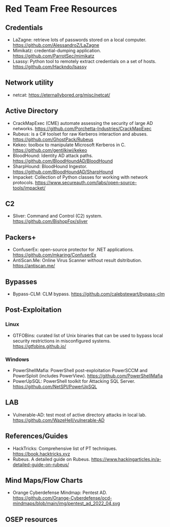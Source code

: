 # Red Team Free Resources

## Credentials
- LaZagne: retrieve lots of passwords stored on a local computer. https://github.com/AlessandroZ/LaZagne
- Mimikatz: credential-dumping application. https://github.com/ParrotSec/mimikatz
- Lsassy: Python tool to remotely extract credentials on a set of hosts. https://github.com/Hackndo/lsassy

## Network utility
- netcat: https://eternallybored.org/misc/netcat/
 
 ## Active Directory
- CrackMapExec (CME) automate assessing the security of large AD networks. https://github.com/Porchetta-Industries/CrackMapExec
- Rubeus: is a C# toolset for raw Kerberos interaction and abuses. https://github.com/GhostPack/Rubeus
- Kekeo: toolbox to manipulate Microsoft Kerberos in C. https://github.com/gentilkiwi/kekeo
- BloodHound: Identity AD attack paths. https://github.com/BloodHoundAD/BloodHound
- SharpHound: BloodHound Ingestor. https://github.com/BloodHoundAD/SharpHound
- Impacket: Collection of Python classes for working with network protocols. https://www.secureauth.com/labs/open-source-tools/impacket/
 
## C2
- Sliver: Command and Control (C2) system. https://github.com/BishopFox/sliver

## Packers+
- ConfuserEx: open-source protector for .NET applications. https://github.com/mkaring/ConfuserEx
- AntiScan.Me: Online Virus Scanner without result dsitribution. https://antiscan.me/

## Bypasses
- Bypass-CLM: CLM bypass. https://github.com/calebstewart/bypass-clm 

## Post-Exploitation

### Linux
- GTFOBins: curated list of Unix binaries that can be used to bypass local security restrictions in misconfigured systems. https://gtfobins.github.io/
 
### Windows
- PowerShellMafia: PowerShell post-exploitation PowerSCCM and PowerSploit (includes PowerView). https://github.com/PowerShellMafia
- PowerUpSQL: PowerShell toolkit for Attacking SQL Server. https://github.com/NetSPI/PowerUpSQL

## LAB
- Vulnerable-AD:  test most of active directory attacks in local lab. https://github.com/WazeHell/vulnerable-AD

 ## References/Guides
- HackTricks: Comprehensive list of PT techniques. https://book.hacktricks.xyz
- Rubeus. A detailed guide on Rubeus. https://www.hackingarticles.in/a-detailed-guide-on-rubeus/

 ## Mind Maps/Flow Charts
 - Orange Cyberdefense Mindmap: Pentest AD. https://github.com/Orange-Cyberdefense/ocd-mindmaps/blob/main/img/pentest_ad_2022_04.svg

## OSEP resources

 

 

